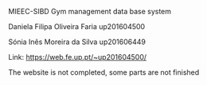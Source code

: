 MIEEC-SIBD
Gym management data base system

Daniela Filipa Oliveira Faria up201604500

Sónia Inês Moreira da Silva up201606449

Link: https://web.fe.up.pt/~up201604500/


The website is not completed, some parts are not finished
